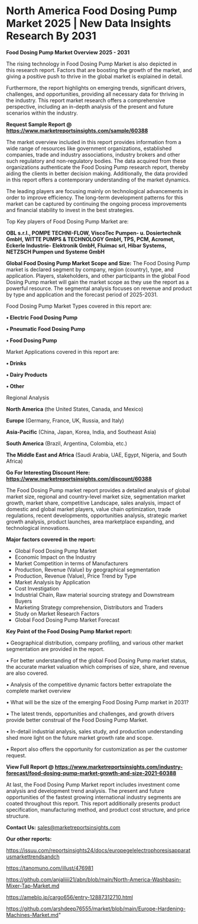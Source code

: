 # North America Food Dosing Pump Market 2025 | New Data Insights Research By 2031

<Strong> Food Dosing Pump Market Overview 2025 - 2031</strong>

The rising technology in Food Dosing Pump Market is also depicted in this research report. Factors that are boosting the growth of the market, and giving a positive push to thrive in the global market is explained in detail.

Furthermore, the report highlights on emerging trends, significant drivers, challenges, and opportunities, providing all necessary data for thriving in the industry. This report market research offers a comprehensive perspective, including an in-depth analysis of the present and future scenarios within the industry.

<strong>Request Sample Report @ <a href=https://www.marketreportsinsights.com/sample/60388>https://www.marketreportsinsights.com/sample/60388</a></strong>

The market overview included in this report provides information from a wide range of resources like government organizations, established companies, trade and industry associations, industry brokers and other such regulatory and non-regulatory bodies. The data acquired from these organizations authenticate the Food Dosing Pump research report, thereby aiding the clients in better decision making. Additionally, the data provided in this report offers a contemporary understanding of the market dynamics.

The leading players are focusing mainly on technological advancements in order to improve efficiency. The long-term development patterns for this market can be captured by continuing the ongoing process improvements and financial stability to invest in the best strategies.

Top Key players of Food Dosing Pump Market are:

<strong>OBL s.r.l., POMPE TECHNI-FLOW, ViscoTec Pumpen- u. Dosiertechnik GmbH, WITTE PUMPS & TECHNOLOGY GmbH, TPS, PCM, Acromet, Eckerle Industrie- Elektronik GmbH, Fluimac srl, Hibar Systems, NETZSCH Pumpen und Systeme GmbH</strong>

<strong><b>Global Food Dosing Pump Market Scope and Size:</b></strong>
The Food Dosing Pump market is declared segment by company, region (country), type, and application. Players, stakeholders, and other participants in the global Food Dosing Pump market will gain the market scope as they use the report as a powerful resource. The segmental analysis focuses on revenue and product by type and application and the forecast period of 2025-2031.

Food Dosing Pump Market Types covered in this report are:

<strong>• Electric Food Dosing Pump

• Pneumatic Food Dosing Pump

• Food Dosing Pump</strong>

Market Applications covered in this report are:

<strong>• Drinks

• Dairy Products

• Other</strong> 

Regional Analysis

<strong>North America</strong> (the United States, Canada, and Mexico)

<strong>Europe</strong> (Germany, France, UK, Russia, and Italy)

<strong>Asia-Pacific</strong> (China, Japan, Korea, India, and Southeast Asia)

<strong>South America</strong> (Brazil, Argentina, Colombia, etc.)

<strong>The Middle East and Africa</strong> (Saudi Arabia, UAE, Egypt, Nigeria, and South Africa)

<strong>Go For Interesting Discount Here: <a href=https://www.marketreportsinsights.com/discount/60388>https://www.marketreportsinsights.com/discount/60388</a></strong>

The Food Dosing Pump market report provides a detailed analysis of global market size, regional and country-level market size, segmentation market growth, market share, competitive Landscape, sales analysis, impact of domestic and global market players, value chain optimization, trade regulations, recent developments, opportunities analysis, strategic market growth analysis, product launches, area marketplace expanding, and technological innovations.

<strong><b>Major factors covered in the report:</b></strong>
<ul>
  <li>Global Food Dosing Pump Market </li>
  <li>Economic Impact on the Industry</li>
  <li>Market Competition in terms of Manufacturers</li>
  <li>Production, Revenue (Value) by geographical segmentation</li>
  <li>Production, Revenue (Value), Price Trend by Type</li>
  <li>Market Analysis by Application</li>
  <li>Cost Investigation</li>
  <li>Industrial Chain, Raw material sourcing strategy and Downstream Buyers</li>
  <li>Marketing Strategy comprehension, Distributors and Traders</li>
  <li>Study on Market Research Factors</li>
  <li>Global Food Dosing Pump Market Forecast</li>
</ul>

<strong><b>Key Point of the Food Dosing Pump Market report:</b></strong>

• Geographical distribution, company profiling, and various other market segmentation are provided in the report.

• For better understanding of the global Food Dosing Pump market status, the accurate market valuation which comprises of size, share, and revenue are also covered.

• Analysis of the competitive dynamic factors better extrapolate the complete market overview

• What will be the size of the emerging Food Dosing Pump market in 2031?

• The latest trends, opportunities and challenges, and growth drivers provide better construal of the Food Dosing Pump Market.

• In-detail industrial analysis, sales study, and production understanding shed more light on the future market growth rate and scope.

• Report also offers the opportunity for customization as per the customer request.

<strong><b>View Full Report @ <a href=https://www.marketreportsinsights.com/industry-forecast/food-dosing-pump-market-growth-and-size-2021-60388>https://www.marketreportsinsights.com/industry-forecast/food-dosing-pump-market-growth-and-size-2021-60388</a></b></strong>


At last, the Food Dosing Pump Market report includes investment come analysis and development trend analysis. The present and future opportunities of the fastest growing international industry segments are coated throughout this report. This report additionally presents product specification, manufacturing method, and product cost structure, and price structure.

<strong>Contact Us:</strong>
sales@marketreportsinsights.com

<strong>Our other reports:</strong>

<a href=https://issuu.com/reportsinsights24/docs/europegelelectrophoresisapparatusmarkettrendsandch>https://issuu.com/reportsinsights24/docs/europegelelectrophoresisapparatusmarkettrendsandch</a>

<a href=https://tanomuno.com/illust/476981>https://tanomuno.com/illust/476981</a>

<a href=https://github.com/anjaliiii21/abn/blob/main/North-America-Washbasin-Mixer-Tap-Market.md>https://github.com/anjaliiii21/abn/blob/main/North-America-Washbasin-Mixer-Tap-Market.md</a>

<a href=https://ameblo.jp/cargo656/entry-12887312710.html>https://ameblo.jp/cargo656/entry-12887312710.html</a>

<a href=https://github.com/arshdeep76555/market/blob/main/Europe-Hardening-Machines-Market.md>https://github.com/arshdeep76555/market/blob/main/Europe-Hardening-Machines-Market.md</a>"
